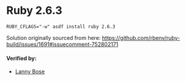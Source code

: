 # Ruby 2.6.3

```
RUBY_CFLAGS="-w" asdf install ruby 2.6.3
```

Solution originally sourced from here: https://github.com/rbenv/ruby-build/issues/1691#issuecomment-752802171

#### Verified by:
- [Lanny Bose](https://github.com/LannyBose)
